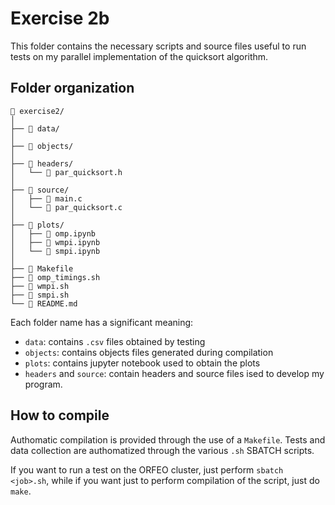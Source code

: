 # Exercise 2b

This folder contains the necessary scripts and source files useful to run tests on my parallel implementation of the quicksort algorithm.

## Folder organization
```
📂 exercise2/
│ 
├── 📂 data/
│
├── 📂 objects/   
│ 
├── 📂 headers/
│   └── 📄 par_quicksort.h
│
├── 📂 source/
│   ├── 📄 main.c
│   └── 📄 par_quicksort.c
│
├── 📂 plots/
│   ├── 📄 omp.ipynb
│   ├── 📄 wmpi.ipynb
│   └── 📄 smpi.ipynb
│
├── 📄 Makefile
├── 📄 omp_timings.sh
├── 📄 wmpi.sh
├── 📄 smpi.sh
└── 📰 README.md
```

Each folder name has a significant meaning:
- `data`: contains `.csv` files obtained by testing
- `objects`: contains objects files generated during compilation
- `plots`: contains jupyter notebook used to obtain the plots
- `headers` and `source`: contain headers and source files ised to develop my program.

## How to compile

Authomatic compilation is provided through the use of a `Makefile`. Tests and data collection are authomatized through the various `.sh` SBATCH scripts.

If you want to run a test on the ORFEO cluster, just perform `sbatch <job>.sh`, while if you want just to perform compilation of the script, just do `make`.